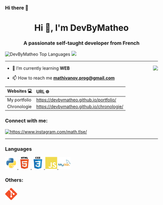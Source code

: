 ### Hi there 👋

<h1 align="center">Hi 👋, I'm DevByMatheo</h1>
<h3 align="center">A passionate self-taught developer from French</h3>

<a><img alt="DevByMatheo Top Languages" src="https://github-readme-stats.vercel.app/api/top-langs/?username=DevByMatheo&langs_count=9&count_private=true&layout=compact&theme=react&hide_border=true&bg_color=0D1117" /></a> ![](https://komarev.com/ghpvc/?username=DevByMatheo&color=blue)

---

<img align="right" src="https://media.giphy.com/media/NPXkCN2FutVO1Nt4P9/giphy.gif">

- 🌱 I’m currently learning **WEB**

- 📫 How to reach me **mathivanov.prog@gmail.com**


| Websites 💻 | URL 🌐 |
| -------------- | :--------- |
| My portfolio | https://devbymatheo.github.io/portfolio/   |
| Chronologie  | https://devbymatheo.github.io/chronologie/ |

<h3 align="left">Connect with me:</h3>
<p align="left">
<a href="https://www.instagram.com/math.tlse/" target="blank"><img align="center" src="https://raw.githubusercontent.com/rahuldkjain/github-profile-readme-generator/888aff31e1d26dd2a6acf6afebbc34970aeb0118/src/images/icons/Social/instagram.svg" alt="https://www.instagram.com/math.tlse/" height="30" width="40" /></a>
</p>

---

<h3 align="left">Languages</h3>
<p align="left"> 

<a href="https://www.python.org" target="_blank" rel="noreferrer"> <img src="https://raw.githubusercontent.com/devicons/devicon/master/icons/python/python-original.svg" alt="python" width="40" height="40"/> </a> 
<a href="https://www.w3.org/html/" target="_blank" rel="noreferrer"> <img src="https://raw.githubusercontent.com/devicons/devicon/master/icons/html5/html5-original-wordmark.svg" alt="html5" width="40" height="40"/> </a> 
<a href="https://www.w3schools.com/css/" target="_blank" rel="noreferrer"> <img src="https://raw.githubusercontent.com/devicons/devicon/master/icons/css3/css3-original-wordmark.svg" alt="css3" width="40" height="40"/> </a> 
<a href="https://developer.mozilla.org/fr/docs/Web/JavaScript" target="_blank" rel="noreferrer"> <img src="https://raw.githubusercontent.com/devicons/devicon/ca28c779441053191ff11710fe24a9e6c23690d6/icons/javascript/javascript-plain.svg" alt="javascript" width="40" height="40"/> </a> 
<a href="https://www.mysql.com/" target="_blank" rel="noreferrer"> <img src="https://raw.githubusercontent.com/devicons/devicon/master/icons/mysql/mysql-original-wordmark.svg" alt="sql" width="40" height="40"/> </a>
</p>


<h3 align="left">Others:</h3>
<p align="left"> 
<a href="https://git-scm.com/" target="_blank" rel="noreferrer"> <img src="https://raw.githubusercontent.com/devicons/devicon/ca28c779441053191ff11710fe24a9e6c23690d6/icons/git/git-plain.svg" alt="git" width="40" height="40"/> </a> 

